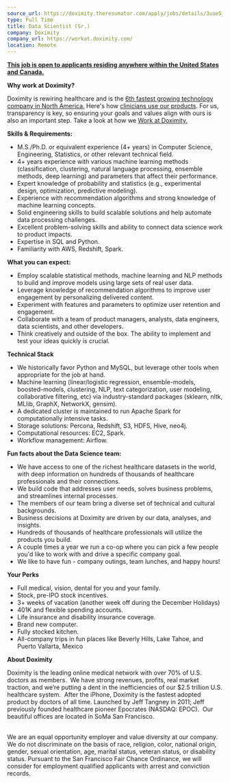 ```yaml
---
source_url: https://doximity.theresumator.com/apply/jobs/details/3uue5jCEvM
type: Full Time
title: Data Scientist (Sr.)
company: Doximity
company_url: https://workat.doximity.com/
location: Remote
---
```


<p><u><strong>This job is open to applicants&nbsp;residing anywhere within the United States and Canada.</strong></u></p>

<p><strong>Why work at Doximity?</strong></p>

<p>Doximity is rewiring healthcare and is the <a href="http://www.prnewswire.com/news-releases/doximity-is-fastest-growing-company-in-bay-area-per-deloittes-2016-technology-fast-500-300367390.html">6th fastest growing technology company in North America.</a> Here's how <a href="https://res.cloudinary.com/dhttas9u5/image/upload/WhyDocsUseDox-Infographic_20160930_adpvj6.pdf">clinicians use our products</a>. For us, transparency is key, so ensuring your goals and values align with ours is also an important step. Take a look at how we <a href="https://workat.doximity.com/">Work at Doximity.</a></p>

<p><strong>Skills &amp; Requirements:</strong></p>

<ul>
<li>M.S./Ph.D. or equivalent experience (4+ years) in Computer Science, Engineering, Statistics, or other relevant technical field.</li>
<li>4+ years experience with various machine learning methods (classification, clustering, natural language processing, ensemble methods, deep learning) and parameters that affect their performance.</li>
<li>Expert knowledge of probability and statistics (e.g., experimental design, optimization, predictive modeling).</li>
<li>Experience with recommendation algorithms and strong knowledge of machine learning concepts.</li>
<li>Solid engineering skills to build scalable solutions and help automate data processing challenges.</li>
<li>Excellent problem-solving skills and ability to connect data science work to product impacts.</li>
<li>Expertise in SQL and Python.</li>
<li>Familiarity with AWS, Redshift, Spark.</li>
</ul>

<p><strong>What you can expect:</strong></p>

<ul>
<li>Employ scalable statistical methods, machine learning and NLP methods to build and improve models using large sets of real user data.</li>
<li>Leverage knowledge of recommendation algorithms to improve user engagement by personalizing delivered content.</li>
<li>Experiment with features and parameters to optimize user retention and engagement.</li>
<li>Collaborate with a team of product managers, analysts, data engineers, data scientists, and other developers.</li>
<li>Think creatively and outside of the box. The ability to implement and test your ideas quickly is crucial.</li>
</ul>

<p><strong>Technical Stack</strong></p>

<ul>
<li>We historically favor Python and MySQL, but leverage other tools when appropriate for the job at hand.</li>
<li>Machine learning&nbsp;(linear/logistic regression, ensemble-models, boosted-models, clustering, NLP, text categorization, user modeling, collaborative filtering, etc) via industry-standard packages (sklearn, nltk, MLlib, GraphX, NetworkX, gensim).</li>
<li>A dedicated cluster is maintained to run Apache Spark for computationally intensive tasks.</li>
<li>Storage solutions: Percona, Redshift, S3, HDFS, Hive, neo4j.</li>
<li>Computational resources: EC2, Spark.</li>
<li>Workflow management: Airflow.</li>
</ul>

<p><strong>Fun facts about the Data Science team:</strong></p>

<ul>
<li>We have access to one of the richest healthcare datasets in the world, with deep information on hundreds of thousands of healthcare professionals and their connections.</li>
<li>We build code that addresses user needs, solves business problems, and streamlines internal processes.</li>
<li>The members of our team bring a diverse set of technical and cultural backgrounds.</li>
<li>Business decisions at Doximity are driven by our data, analyses, and insights.</li>
<li>Hundreds of thousands of healthcare professionals will utilize the products you build.</li>
<li>A couple times a year we run a co-op where you can pick a few people you'd like to work with and drive a specific company goal.</li>
<li>We like to have fun - company outings, team lunches, and happy hours!</li>
</ul>

<p><strong>Your Perks</strong></p>

<ul>
<li>Full medical, vision, dental for you and your family.</li>
<li>Stock, pre-IPO stock incentives.</li>
<li>3+ weeks of vacation (another week off during the December Holidays)</li>
<li>401K and flexible spending accounts.</li>
<li>Life insurance and disability insurance coverage.</li>
<li>Brand new computer.</li>
<li>Fully stocked kitchen.</li>
<li>All-company trips in fun places like Beverly Hills, Lake Tahoe, and Puerto Vallarta, Mexico</li>
</ul>

<p><strong>About Doximity</strong></p>

<p>Doximity is the leading online medical network with over 70% of U.S. doctors as members. &nbsp;We have strong revenues, profits, real market traction, and we’re putting a dent in the inefficiencies of our $2.5 trillion U.S. healthcare system. &nbsp;After the iPhone, Doximity is the fastest adopted product by doctors of all time. Launched by Jeff Tangney in 2011; Jeff previously founded healthcare pioneer Epocrates (NASDAQ: EPOC). &nbsp;Our beautiful offices are located in SoMa San Francisco.</p>

<p>
<br>We are an equal opportunity employer and value diversity at our company. We do not discriminate on the basis of race, religion, color, national origin, gender, sexual orientation, age, marital status, veteran status, or disability status. Pursuant to the San Francisco Fair Chance Ordinance, we will consider for employment qualified applicants with arrest and conviction records.</p>
